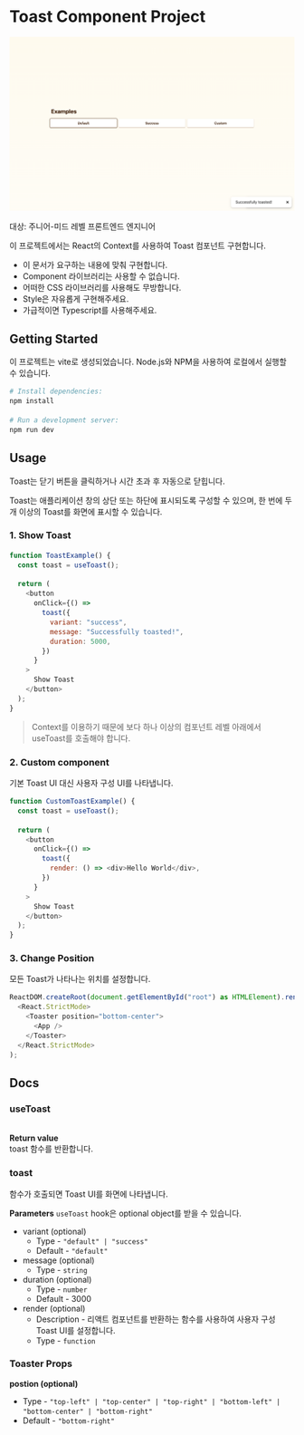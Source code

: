 # Toast Component Project

![example](./public/example.png)

대상: 주니어-미드 레벨 프론트엔드 엔지니어

이 프로젝트에서는 React의 Context를 사용하여 Toast 컴포넌트 구현합니다.

- 이 문서가 요구하는 내용에 맞춰 구현합니다.
- Component 라이브러리는 사용할 수 없습니다.
- 어떠한 CSS 라이브러리를 사용해도 무방합니다.
- Style은 자유롭게 구현해주세요.
- 가급적이면 Typescript를 사용해주세요.

## Getting Started

이 프로젝트는 vite로 생성되었습니다. Node.js와 NPM을 사용하여 로컬에서 실행할 수 있습니다.

```bash
# Install dependencies:
npm install

# Run a development server:
npm run dev
```

## Usage

Toast는 닫기 버튼을 클릭하거나 시간 초과 후 자동으로 닫힙니다.

Toast는 애플리케이션 창의 상단 또는 하단에 표시되도록 구성할 수 있으며, 한 번에 두 개 이상의 Toast를 화면에 표시할 수 있습니다.

### 1. Show Toast

```js
function ToastExample() {
  const toast = useToast();

  return (
    <button
      onClick={() =>
        toast({
          variant: "success",
          message: "Successfully toasted!",
          duration: 5000,
        })
      }
    >
      Show Toast
    </button>
  );
}
```

> Context를 이용하기 때문에 <Toaster>보다 하나 이상의 컴포넌트 레벨 아래에서 useToast를 호출해야 합니다.

### 2. Custom component

기본 Toast UI 대신 사용자 구성 UI를 나타냅니다.

```js
function CustomToastExample() {
  const toast = useToast();

  return (
    <button
      onClick={() =>
        toast({
          render: () => <div>Hello World</div>,
        })
      }
    >
      Show Toast
    </button>
  );
}
```

### 3. Change Position

모든 Toast가 나타나는 위치를 설정합니다.

```js
ReactDOM.createRoot(document.getElementById("root") as HTMLElement).render(
  <React.StrictMode>
    <Toaster position="bottom-center">
      <App />
    </Toaster>
  </React.StrictMode>
);
```

## Docs

### useToast

​  
**Return value**  
toast 함수를 반환합니다.

### toast

함수가 호출되면 Toast UI를 화면에 나타냅니다.

**Parameters**
`useToast` hook은 optional object를 받을 수 있습니다.

- variant (optional)
  - Type - `"default" | "success"`
  - Default - `"default"`
- message (optional)
  - Type - `string`
- duration (optional)
  - Type - `number`
  - Default - 3000
- render (optional)
  - Description - 리액트 컴포넌트를 반환하는 함수를 사용하여 사용자 구성 Toast UI를 설정합니다.
  - Type - `function`

### Toaster Props

**postion (optional)**

- Type - `"top-left" | "top-center" | "top-right" | "bottom-left" | "bottom-center" | "bottom-right"`
- Default - `"bottom-right"`
